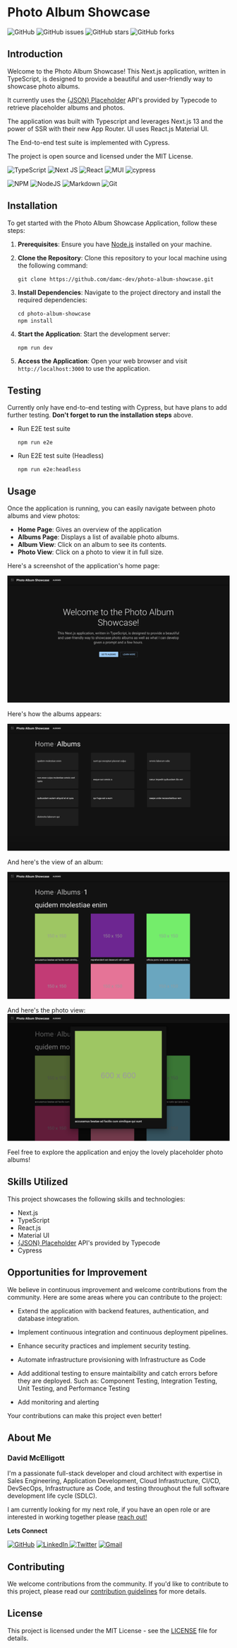 # Photo Album Showcase

![GitHub](https://img.shields.io/github/license/damc-dev/photo-album-showcase)
![GitHub issues](https://img.shields.io/github/issues/damc-dev/photo-album-showcase)
![GitHub stars](https://img.shields.io/github/stars/damc-dev/photo-album-showcase)
![GitHub forks](https://img.shields.io/github/forks/damc-dev/photo-album-showcase)

## Introduction

Welcome to the Photo Album Showcase! This Next.js application, written in TypeScript, is designed to provide a beautiful and user-friendly way to showcase photo albums.

It currently uses the [{JSON} Placeholder](https://jsonplaceholder.typicode.com/) API's provided by Typecode to retrieve placeholder albums and photos.

The application was built with Typescript and leverages Next.js 13 and the power of SSR with their new App Router. UI uses React.js Material UI.

The End-to-end test suite is implemented with Cypress.

The project is open source and licensed under the MIT License.

![TypeScript](https://img.shields.io/badge/typescript-%23007ACC.svg?style=for-the-badge&logo=typescript&logoColor=white)
![Next JS](https://img.shields.io/badge/Next-black?style=for-the-badge&logo=next.js&logoColor=white)
![React](https://img.shields.io/badge/react-%2320232a.svg?style=for-the-badge&logo=react&logoColor=%2361DAFB)
![MUI](https://img.shields.io/badge/MUI-%230081CB.svg?style=for-the-badge&logo=mui&logoColor=white)
![cypress](https://img.shields.io/badge/-cypress-%23E5E5E5?style=for-the-badge&logo=cypress&logoColor=058a5e)


![NPM](https://img.shields.io/badge/NPM-%23CB3837.svg?style=for-the-badge&logo=npm&logoColor=white)
![NodeJS](https://img.shields.io/badge/node.js-6DA55F?style=for-the-badge&logo=node.js&logoColor=white)
![Markdown](https://img.shields.io/badge/markdown-%23000000.svg?style=for-the-badge&logo=markdown&logoColor=white)
![Git](https://img.shields.io/badge/git-%23F05033.svg?style=for-the-badge&logo=git&logoColor=white)
## Installation

To get started with the Photo Album Showcase Application, follow these steps:

1. **Prerequisites**: Ensure you have [Node.js](https://nodejs.org/) installed on your machine.

2. **Clone the Repository**: Clone this repository to your local machine using the following command:
   ```shell
   git clone https://github.com/damc-dev/photo-album-showcase.git
   ```

3. **Install Dependencies**: Navigate to the project directory and install the required dependencies:
   ```shell
   cd photo-album-showcase
   npm install
   ```

4. **Start the Application**: Start the development server:
   ```shell
   npm run dev
   ```

5. **Access the Application**: Open your web browser and visit `http://localhost:3000` to use the application.

## Testing

Currently only have end-to-end testing with Cypress, but have plans to add further testing.  **Don't forget to run the installation steps** above.

* Run E2E test suite
    ```shell
    npm run e2e
    ```

* Run E2E test suite (Headless)
    ```shell
    npm run e2e:headless
    ```

## Usage

Once the application is running, you can easily navigate between photo albums and view photos:

- **Home Page**: Gives an overview of the application
- **Albums Page**: Displays a list of available photo albums.
- **Album View**: Click on an album to see its contents.
- **Photo View**: Click on a photo to view it in full size.

Here's a screenshot of the application's home page:

![Home Page](/images/homepage.png)

Here's how the albums appears:

![Album View](/images/albumspage.png)

And here's the view of an album:

![Album View](/images/albumview.png)


And here's the photo view:
![Album View](/images/photoview.png)


Feel free to explore the application and enjoy the lovely placeholder photo albums!

## Skills Utilized

This project showcases the following skills and technologies:

- Next.js
- TypeScript
- React.js
- Material UI
- [{JSON} Placeholder](https://jsonplaceholder.typicode.com/) API's provided by Typecode 
- Cypress

## Opportunities for Improvement

We believe in continuous improvement and welcome contributions from the community. Here are some areas where you can contribute to the project:

- Extend the application with backend features, authentication, and database integration.

- Implement continuous integration and continuous deployment pipelines.

- Enhance security practices and implement security testing.

- Automate infrastructure provisioning with Infrastructure as Code

- Add additional testing to ensure maintaibility and catch errors before they are deployed.  Such as: Component Testing, Integration Testing, Unit Testing, and Performance Testing

- Add monitoring and alerting

Your contributions can make this project even better!

## About Me

### David McElligott

I'm a passionate full-stack developer and cloud architect with expertise in Sales Engineering, Application Development, Cloud Infrastructure, CI/CD, DevSecOps, Infrastructure as Code, and testing throughout the full software development life cycle (SDLC). 

I am currently looking for my next role, if you have an open role or are interested in working together please [reach out!](mailto:damc.dev@gmail.com)

**Lets Connect**

[![GitHub](https://img.shields.io/badge/github-%23121011.svg?style=for-the-badge&logo=github&logoColor=white)](https://github.com/damc-dev) 
[![LinkedIn](https://img.shields.io/badge/linkedin-%230077B5.svg?style=for-the-badge&logo=linkedin&logoColor=white)
](https://www.linkedin.com/in/damcelligott)
[![Twitter](https://img.shields.io/badge/Twitter-%231DA1F2.svg?style=for-the-badge&logo=Twitter&logoColor=white)](https://twitter.com/damcelligott)
[![Gmail](https://img.shields.io/badge/Gmail-D14836?style=for-the-badge&logo=gmail&logoColor=white)](mailto:damc.dev@gmail.com)

## Contributing

We welcome contributions from the community. If you'd like to contribute to this project, please read our [contribution guidelines](CONTRIBUTING.md) for more details.

## License

This project is licensed under the MIT License - see the [LICENSE](LICENSE) file for details.